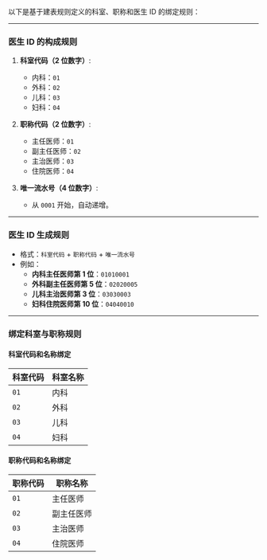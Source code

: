 以下是基于建表规则定义的科室、职称和医生 ID 的绑定规则：

---

### **医生 ID 的构成规则**
1. **科室代码（2 位数字）**:
   - 内科：`01`
   - 外科：`02`
   - 儿科：`03`
   - 妇科：`04`

2. **职称代码（2 位数字）**:
   - 主任医师：`01`
   - 副主任医师：`02`
   - 主治医师：`03`
   - 住院医师：`04`

3. **唯一流水号（4 位数字）**:
   - 从 `0001` 开始，自动递增。

---

### **医生 ID 生成规则**
- 格式：`科室代码` + `职称代码` + `唯一流水号`
- 例如：
  - **内科主任医师第 1 位**：`01010001`
  - **外科副主任医师第 5 位**：`02020005`
  - **儿科主治医师第 3 位**：`03030003`
  - **妇科住院医师第 10 位**：`04040010`

---

### **绑定科室与职称规则**

#### **科室代码和名称绑定**
| 科室代码 | 科室名称 |
| -------- | -------- |
| `01`     | 内科     |
| `02`     | 外科     |
| `03`     | 儿科     |
| `04`     | 妇科     |

#### **职称代码和名称绑定**
| 职称代码 | 职称名称   |
| -------- | ---------- |
| `01`     | 主任医师   |
| `02`     | 副主任医师 |
| `03`     | 主治医师   |
| `04`     | 住院医师   |

